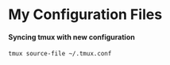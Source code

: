 My Configuration Files
======================

#### Syncing tmux with new configuration
      
```
tmux source-file ~/.tmux.conf
```
      
